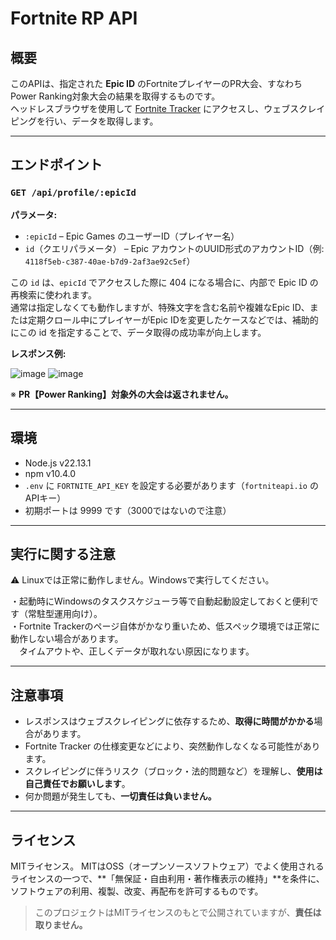 # Fortnite RP API

## 概要

このAPIは、指定された **Epic ID** のFortniteプレイヤーのPR大会、すなわちPower Ranking対象大会の結果を取得するものです。  
ヘッドレスブラウザを使用して [Fortnite Tracker](https://fortnitetracker.com/) にアクセスし、ウェブスクレイピングを行い、データを取得します。

---

## エンドポイント

### `GET /api/profile/:epicId`

**パラメータ:**

* `:epicId` – Epic Games のユーザーID（プレイヤー名）
* `id`（クエリパラメータ） – Epic アカウントのUUID形式のアカウントID（例: `4118f5eb-c387-40ae-b7d9-2af3ae92c5ef`）
  

この `id` は、`epicId` でアクセスした際に 404 になる場合に、内部で Epic ID の再検索に使われます。  
通常は指定しなくても動作しますが、特殊文字を含む名前や複雑なEpic ID、または定期クロール中にプレイヤーがEpic IDを変更したケースなどでは、補助的にこの id を指定することで、データ取得の成功率が向上します。  

**レスポンス例:**

![image](https://github.com/user-attachments/assets/d1f5915e-b43a-4e3a-8101-7d2fa8c260ee)
![image](https://github.com/user-attachments/assets/7bb30869-1214-4b2c-980f-4fc06323a2c4)

※ **PR【Power Ranking】対象外の大会は返されません。**

---

## 環境

* Node.js v22.13.1
* npm v10.4.0
* `.env` に `FORTNITE_API_KEY` を設定する必要があります（`fortniteapi.io` のAPIキー）
* 初期ポートは 9999 です（3000ではないので注意）
  
---

## 実行に関する注意  

⚠️ Linuxでは正常に動作しません。Windowsで実行してください。  

・起動時にWindowsのタスクスケジューラ等で自動起動設定しておくと便利です（常駐型運用向け）。  
・Fortnite Trackerのページ自体がかなり重いため、低スペック環境では正常に動作しない場合があります。  
　タイムアウトや、正しくデータが取れない原因になります。

---

## 注意事項

* レスポンスはウェブスクレイピングに依存するため、**取得に時間がかかる**場合があります。
* Fortnite Tracker の仕様変更などにより、突然動作しなくなる可能性があります。
* スクレイピングに伴うリスク（ブロック・法的問題など）を理解し、**使用は自己責任でお願いします**。
* 何か問題が発生しても、**一切責任は負いません。**

---

## ライセンス

MITライセンス。
MITはOSS（オープンソースソフトウェア）でよく使用されるライセンスの一つで、\*\*「無保証・自由利用・著作権表示の維持」\*\*を条件に、ソフトウェアの利用、複製、改変、再配布を許可するものです。

> このプロジェクトはMITライセンスのもとで公開されていますが、**責任は取りません。**
